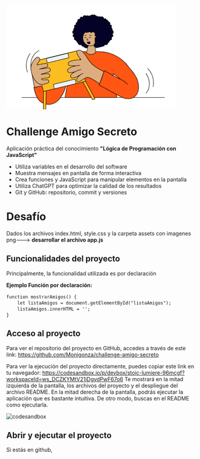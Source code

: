 ![Imagen representativa del Challenge](https://github.com/Monigonza/challenge-amigo-secreto/blob/main/assets/amigo-secreto.png)

# Challenge Amigo Secreto
Aplicación práctica del conocimiento __"Lógica de Programación con JavaScript"__

  -  Utiliza variables en el desarrollo del software
  -  Muestra mensajes en pantalla de forma interactiva
  -  Crea funciones y JavaScript para manipular elementos en la pantalla
  -  Utiliza ChatGPT para optimizar la calidad de los resultados
  -  Git y GitHub: repositorio, commit y versiones

# Desafío
Dados los archivos index.html, style.css y la carpeta assets con imagenes png---> __desarrollar el archivo app.js__

## Funcionalidades del proyecto
Principalmente, la funcionalidad utilizada es por declaración 

__Ejemplo Función por declaración:__

```
function mostrarAmigos() {
    let listaAmigos = document.getElementById("listaAmigos");
    listaAmigos.innerHTML = '';
}
```
## Acceso al proyecto

Para ver el repositorio del proyecto en GitHub, accedes a través de este link: https://github.com/Monigonza/challenge-amigo-secreto

Para ver la ejecución del proyecto directamente, puedes copiar este link en tu navegador: https://codesandbox.io/p/devbox/stoic-lumiere-96mcgf?workspaceId=ws_DCZKYMtV21iDgydPwF67o6
Te mostrará en la mitad izquierda de la pantalla, los archivos del proyecto y el despliegue del archivo README. En la mitad derecha de la pantalla, podrás ejecutar la aplicación que es bastante intuitiva. De otro modo, buscas en el README como ejecutarla.

![codesandbox](https://github.com/user-attachments/assets/91630495-93e6-407f-8fc2-19f6878aa342)


## Abrir y ejecutar el proyecto
Si estás en github, 





